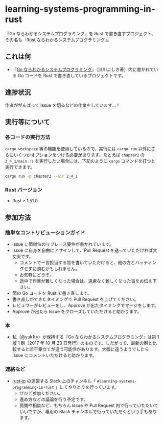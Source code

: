 # learning-systems-programming-in-rust

『Go ならわかるシステムプログラミング』を Rust で書き直すプロジェクト、その名も「Rust ならわかるシステムプログラミング」。

## これは何

- 『[Go ならわかるシステムプログラミング](https://www.amazon.co.jp/Go%E3%81%AA%E3%82%89%E3%82%8F%E3%81%8B%E3%82%8B%E3%82%B7%E3%82%B9%E3%83%86%E3%83%A0%E3%83%97%E3%83%AD%E3%82%B0%E3%83%A9%E3%83%9F%E3%83%B3%E3%82%B0-%E6%B8%8B%E5%B7%9D-%E3%82%88%E3%81%97%E3%81%8D/dp/4908686033/)』（渋川よしき著）内に書かれている Go コードを Rust で書き直しているプロジェクトです。

## 進捗状況

作者ががんばって Issue を切るなどの作業をしています…！

## 実行等について

### 各コードの実行方法

`cargo workspace` 等の機能を使用しているので、実行には `cargo run` 以外にさらにいくつかオプションをつける必要があります。たとえば `chapter2` の `2_4_1/main.rs` を実行したい場合には、下記のように `cargo` コマンドを打つと実行できます。

```bash
cargo run -p chapter2 --bin 2_4_1
```

### Rust バージョン

- Rust ≥ 1.51.0

## 参加方法

### 簡単なコントリビューションガイド

- Issue に節単位のリプレース要件が書かれています。
- Issue に自身を自由にアサインして、Pull Request を送っていただければ大丈夫です。
  - コメントで一言担当する旨を書いていただけると、他の方とバッティングせずに済むかもしれません。
  - お気軽にどうぞ。
  - 途中で作業が難しくなった場合は、遠慮なく難しくなった旨をお伝え下さい。
- 節の Go コードを Rust で書き直します。
- 書き直しができたタイミングで Pull Request を上げてください。
- レビュワーがレビューをし、Approve が出たタイミングでマージをします。
- Approve が出たら Issue をクローズしていただけると助かります。

### 本

- 私（@yuk1ty）が保持する『Go ならわかるシステムプログラミング』は第 1 版 1 刷（2017 年 10 月 23 日発行）のものです。したがって、最新の刷と比較すると若干章立てが違う可能性があります。大幅に違うようでしたら Issue にコメントいただけると助かります。

### 連絡など

- [rust-jp](https://rust-jp.rs/) の運営する Slack 上のチャンネル「 `#learning-systems-programming-in-rust` 」にてやりとりを行っています。
  - ぜひご参加ください。
  - 進め方などの議論を行う予定です。
  - 質問や相談など、もちろん Issue や Pull Request 内で行っていただいていいですが、専用の Slack チャンネルで行っていただくという手もあります。
